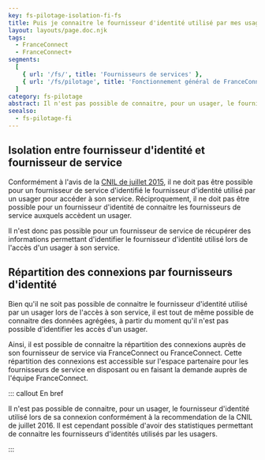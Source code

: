 ```yaml
---
key: fs-pilotage-isolation-fi-fs
title: Puis je connaitre le fournisseur d'identité utilisé par mes usagers ?
layout: layouts/page.doc.njk
tags:
  - FranceConnect
  - FranceConnect+
segments:
  [
    { url: '/fs/', title: 'Fournisseurs de services' },
    { url: '/fs/pilotage', title: 'Fonctionnement général de FranceConnect et FranceConnect+' },
  ]
category: fs-pilotage
abstract: Il n'est pas possible de connaitre, pour un usager, le fournisseur d'identité utilisé lors de sa connexion conformément à la recommendation de la CNIL de juillet 2016. Il est cependant possible d'avoir des statistiques permettant de connaitre les fournisseurs d'identités utilisés par les usagers.
seealso:
  - fs-pilotage-fi
---
```


## Isolation entre fournisseur d'identité et fournisseur de service

Conformément à l'avis de la [CNIL de juillet 2015](https://www.legifrance.gouv.fr/jorf/id/JORFTEXT000030973293), il ne doit pas être possible pour un fournisseur de service d'identifié le fournisseur d'identité utilisé par un usager pour accéder à son service. Réciproquement, il ne doit pas être possible pour un fournisseur d'identité de connaitre les fournisseurs de service auxquels accèdent un usager.

Il n'est donc pas possible pour un fournisseur de service de récupérer des informations permettant d'identifier le fournisseur d'identité utilisé lors de l'accès d'un usager à son service.

## Répartition des connexions par fournisseurs d'identité

Bien qu'il ne soit pas possible de connaitre le fournisseur d'identité utilisé par un usager lors de l'accès à son service, il est tout de même possible de connaitre des données agrégées, à partir du moment qu'il n'est pas possible d'identifier les accès d'un usager.

Ainsi, il est possible de connaitre la répartition des connexions auprès de son fournisseur de service via FranceConnect ou FranceConnect.
Cette répartition des connexions est accessible sur l'espace partenaire pour les fournisseurs de service en disposant ou en faisant la demande auprès de l'équipe FranceConnect.

::: callout En bref

Il n'est pas possible de connaitre, pour un usager, le fournisseur d'identité utilisé lors de sa connexion conformément à la recommendation de la CNIL de juillet 2016. Il est cependant possible d'avoir des statistiques permettant de connaitre les fournisseurs d'identités utilisés par les usagers.

:::
